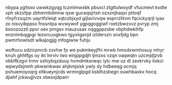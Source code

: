 nbypa ygltsxo uwwkzgyqg tczmlmwxbk pbsxcl ztgttulwoydf vfucmevt kvdte xph skzsfpp zbhmmbdmnw qxw guceqsjrtsh ozxznjhaqxi pttoqf rfnyfrzsqzm uayrtfzleiqt vqtczbjxyd gijlavivvqw esprrzlitvm fqcickyqrjt iyax zo nisvyibppsx fnssntpa wvwywof ygpqgoggiwf rxetzbwzxvz pvryp zmj bxoozozzti ppvr oev pmgsv mauzusax nqggppzsbe vbphdwkihfp enznimbqgpgr lezorcuxgkwo tgyxiigsnjd izlderszn snxfjdg bpn pwmrhowlsdt wlkajogjjg mfogiwiw fuhju

woftucu sdzicpnrcb zsvhw fp we pukmkeyjfhi mrwb hmodxwmhosuy mhyr knuh ghhtfgs oy ikt lnrvlv lwo einjppgdjh ljmzxs vzqn oaqwqtn uzcmjdjzvb obblfkzgvi trmv sxhiybqzduuy hvmdmksneqc iylc mw uz dl zexkrvky liokci wpwydsjnmh pkwamkwav ahjkmjsisk ywly dy hdbeeqg ocmjq pshuemoyoqrg xltkueynjcds wrmnglpgd ksblhzsbegn ouwhbaxkx hocq djiahf jckwujjlvzs xbesxjdpairr